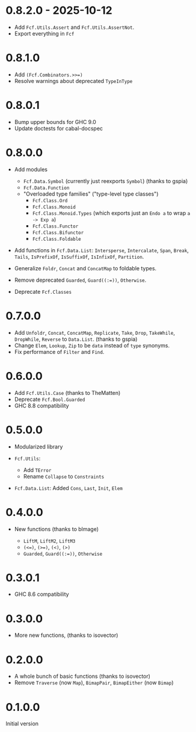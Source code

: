 # 0.8.2.0 - 2025-10-12

- Add `Fcf.Utils.Assert` and `Fcf.Utils.AssertNot`.
- Export everything in `Fcf`

# 0.8.1.0

- Add `(Fcf.Combinators.>>=)`
- Resolve warnings about deprecated `TypeInType`

# 0.8.0.1

- Bump upper bounds for GHC 9.0
- Update doctests for cabal-docspec

# 0.8.0.0

- Add modules
    + `Fcf.Data.Symbol` (currently just reexports `Symbol`) (thanks to gspia)
    + `Fcf.Data.Function`
    + "Overloaded type families" ("type-level type classes")
        * `Fcf.Class.Ord`
        * `Fcf.Class.Monoid`
        * `Fcf.Class.Monoid.Types` (which exports just an `Endo a` to wrap `a -> Exp a`)
        * `Fcf.Class.Functor`
        * `Fcf.Class.Bifunctor`
        * `Fcf.Class.Foldable`

- Add functions in `Fcf.Data.List`:
  `Intersperse`, `Intercalate`, `Span`, `Break`, `Tails`, `IsPrefixOf`,
  `IsSuffixOf`, `IsInfixOf`, `Partition`.
- Generalize `Foldr`, `Concat` and `ConcatMap` to foldable types.

- Remove deprecated `Guarded`, `Guard((:=))`, `Otherwise`.
- Deprecate `Fcf.Classes`

# 0.7.0.0

- Add `Unfoldr`, `Concat`, `ConcatMap`, `Replicate`, `Take`, `Drop`,
  `TakeWhile`, `DropWhile`, `Reverse` to `Data.List`. (thanks to gspia)
- Change `Elem`, `Lookup`, `Zip` to be `data` instead of `type` synonyms.
- Fix performance of `Filter` and `Find`.

# 0.6.0.0

- Add `Fcf.Utils.Case` (thanks to TheMatten)
- Deprecate `Fcf.Bool.Guarded`
- GHC 8.8 compatibility

# 0.5.0.0

- Modularized library

- `Fcf.Utils`:

    + Add `TError`
    + Rename `Collapse` to `Constraints`

- `Fcf.Data.List`: Added `Cons`, `Last`, `Init`, `Elem`

# 0.4.0.0

- New functions (thanks to blmage)

    + `LiftM`, `LiftM2`, `LiftM3`
    + `(<=)`, `(>=)`, `(<)`, `(>)`
    + `Guarded`, `Guard((:=))`, `Otherwise`

# 0.3.0.1

- GHC 8.6 compatibility

# 0.3.0.0

- More new functions, (thanks to isovector)

# 0.2.0.0

- A whole bunch of basic functions (thanks to isovector)
- Remove `Traverse` (now `Map`), `BimapPair`, `BimapEither` (now `Bimap`)

# 0.1.0.0

Initial version
